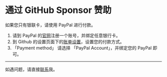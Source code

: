 # 通过 GitHub Sponsor 赞助

如果您只有银联卡，请使用 PayPal 进行付款。

1. 请到 PayPal 的[官网](https://www.paypal.com/)注册一个账号，并绑定任意银行卡。
2. 到 Github 的设置页面下的[账单设置](https://github.com/settings/billing/payment_information)，设置您的付款方式。
3. 「Payment method」 请选择 「PayPal Account」，并绑定您的 PayPal 即可。

---

如遇问题，请直接[联系](mailto:hi@sxzz.moe)我。
